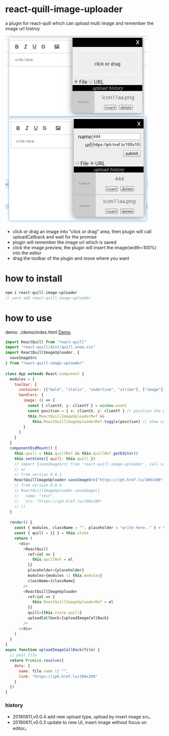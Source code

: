 # react-quill-image-uploader

a plugin for react-quill which can upload multi image and remember the image url histroy

![screenshot](./screenshot.jpg)

- click or drag an image into "click or drag" area, then plugin will call uploadCallback and wait for the promise
- plugin will remember the image url which is saved
- click the image preview, the plugin will insert the image(width=100%) into the editor
- drag the toolbar of the plugin and move where you want

# how to install

```javascript
npm i react-quill-image-uploader
// yarn add react-quill-image-uploader
```

# how to use

demo: ./demo/index.html [Demo](./demo/index.html "Demo")

```javascript
import ReactQuill from "react-quill"
import "react-quill/dist/quill.snow.css"
import ReactQuillImageUploader, {
  saveImageSrc
} from "react-quill-image-uploader"

class App extends React.Component {
  modules = {
    toolbar: {
      container: [["bold", "italic", "underline", "strike"], ["image"]],
      handlers: {
        image: () => {
          const { clientX, y: clientY } = window.event
          const position = { x: clientX, y: clientY } // position the plugin to show
          this.ReactQuillImageUploaderRef &&
            this.ReactQuillImageUploaderRef.toggle(position) // show or hide the plugin
        }
      }
    }
  }
  componentDidMount() {
    this.quill = this.quillRef && this.quillRef.getEditor()
    this.setState({ quill: this.quill })
    // import {saveImageSrc} from 'react-quill-image-uploader', call saveImageSrc('https://iph.href.lu/100x100')
    // or
    // from version 0.0.1
    ReactQuillImageUploader.saveImageSrc("https://iph.href.lu/100x100")
    // from version 0.0.4
    // ReactQuillImageUploader.saveImage({
    //   name: "test",
    //   src: "https://iph.href.lu/100x100"
    // })
  }

  render() {
    const { modules, className = "", placeholder = "write here.." } = this.props
    const { quill = {} } = this.state
    return (
      <div>
        <ReactQuill
          ref={el => {
            this.quillRef = el
          }}
          placeholder={placeholder}
          modules={modules || this.modules}
          className={className}
        />
        <ReactQuillImageUploader
          ref={el => {
            this.ReactQuillImageUploaderRef = el
          }}
          quill={this.state.quill}
          uploadCallback={uploadImageCallBack}
        />
      </div>
    )
  }
}
async function uploadImageCallBack(file) {
  // post file
  return Promise.resolve({
    data: {
      name: file.name || "",
      link: "https://iph.href.lu/200x200"
    }
  })
}
```

### history

- 20190611,v0.0.4 add new upload type, upload by insert image src。
- 20190611,v0.0.3 update to new UI, insert image without focus on editor。
